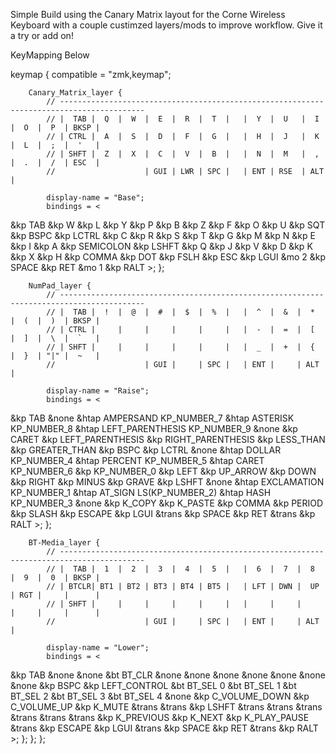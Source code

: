 Simple Build using the Canary Matrix layout for the Corne Wireless Keyboard with a couple custimzed layers/mods to improve workflow. Give it a try or add on!
 
KeyMapping Below  
  
  
  
  keymap {
        compatible = "zmk,keymap";

        Canary_Matrix_layer {
            // -----------------------------------------------------------------------------------------
            // |  TAB |  Q  |  W  |  E  |  R  |  T  |   |  Y  |  U   |  I  |  O  |  P  | BKSP |
            // | CTRL |  A  |  S  |  D  |  F  |  G  |   |  H  |  J   |  K  |  L  |  ;  |  '   |
            // | SHFT |  Z  |  X  |  C  |  V  |  B  |   |  N  |  M   |  ,  |  .  |  /  | ESC  |
            //                    | GUI | LWR | SPC |   | ENT | RSE  | ALT |

            display-name = "Base";
            bindings = <
&kp TAB    &kp W  &kp L  &kp Y     &kp P  &kp B        &kp Z    &kp F  &kp O      &kp U    &kp SQT   &kp BSPC
&kp LCTRL  &kp C  &kp R  &kp S     &kp T  &kp G        &kp M    &kp N  &kp E      &kp I    &kp A     &kp SEMICOLON
&kp LSHFT  &kp Q  &kp J  &kp V     &kp D  &kp K        &kp X    &kp H  &kp COMMA  &kp DOT  &kp FSLH  &kp ESC
                         &kp LGUI  &mo 2  &kp SPACE    &kp RET  &mo 1  &kp RALT
            >;
        };

        NumPad_layer {
            // -----------------------------------------------------------------------------------------
            // |  TAB |  !  |  @  |  #  |  $  |  %  |   |  ^  |  &  |  *  |  (  |  )  | BKSP |
            // | CTRL |     |     |     |     |     |   |  -  |  =  |  [  |  ]  |  \  |  `   |
            // | SHFT |     |     |     |     |     |   |  _  |  +  |  {  |  }  | "|" |  ~   |
            //                    | GUI |     | SPC |   | ENT |     | ALT |

            display-name = "Raise";
            bindings = <
&kp TAB    &none  &htap AMPERSAND KP_NUMBER_7    &htap ASTERISK KP_NUMBER_8     &htap LEFT_PARENTHESIS KP_NUMBER_9  &none              &kp CARET   &kp LEFT_PARENTHESIS  &kp RIGHT_PARENTHESIS  &kp LESS_THAN  &kp GREATER_THAN  &kp BSPC
&kp LCTRL  &none  &htap DOLLAR KP_NUMBER_4       &htap PERCENT KP_NUMBER_5      &htap CARET KP_NUMBER_6             &kp KP_NUMBER_0    &kp LEFT    &kp UP_ARROW          &kp DOWN               &kp RIGHT      &kp MINUS         &kp GRAVE
&kp LSHFT  &none  &htap EXCLAMATION KP_NUMBER_1  &htap AT_SIGN LS(KP_NUMBER_2)  &htap HASH KP_NUMBER_3              &none              &kp K_COPY  &kp K_PASTE           &kp COMMA              &kp PERIOD     &kp SLASH         &kp ESCAPE
                                                 &kp LGUI                       &trans                              &kp SPACE          &kp RET     &trans                &kp RALT
            >;
        };

        BT-Media_layer {
            // -----------------------------------------------------------------------------------------
            // |  TAB |  1  |  2  |  3  |  4  |  5  |   |  6  |  7  |  8  |  9  |  0  | BKSP |
            // | BTCLR| BT1 | BT2 | BT3 | BT4 | BT5 |   | LFT | DWN |  UP | RGT |     |      |
            // | SHFT |     |     |     |     |     |   |     |     |     |     |     |      |
            //                    | GUI |     | SPC |   | ENT |     | ALT |

            display-name = "Lower";
            bindings = <
&kp TAB           &none         &none         &bt BT_CLR    &none         &none           &none    &none              &none            &none             &none   &kp BSPC
&kp LEFT_CONTROL  &bt BT_SEL 0  &bt BT_SEL 1  &bt BT_SEL 2  &bt BT_SEL 3  &bt BT_SEL 4    &none    &kp C_VOLUME_DOWN  &kp C_VOLUME_UP  &kp K_MUTE        &trans  &trans
&kp LSHFT         &trans        &trans        &trans        &trans        &trans          &trans   &kp K_PREVIOUS     &kp K_NEXT       &kp K_PLAY_PAUSE  &trans  &kp ESCAPE
                                              &kp LGUI      &trans        &kp SPACE       &kp RET  &trans             &kp RALT
            >;
        };
    };
};
